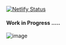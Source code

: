 [![Netlify Status](https://api.netlify.com/api/v1/badges/52e657c3-0e17-46d1-ba57-4e3137ed28b8/deploy-status)](https://app.netlify.com/sites/keen-pixie-06e97b/deploys)
#### Work in Progress .....
![image](https://user-images.githubusercontent.com/74595044/175130978-3a8ec4a1-01bb-4287-a7a0-381cac31e36d.png)
